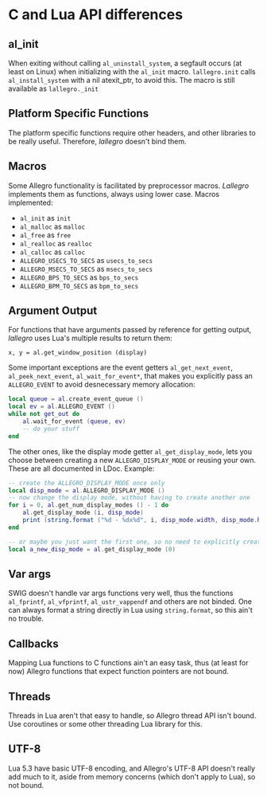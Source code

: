 C and Lua API differences
=========================

al\_init
--------
When exiting without calling `al_uninstall_system`, a segfault occurs (at least
on Linux) when initializing with the `al_init` macro. `lallegro.init` calls
`al_install_system` with a nil atexit\_ptr, to avoid this. The macro is still
available as `lallegro._init`

Platform Specific Functions
---------------------------
The platform specific functions require other headers, and other libraries to
be really useful. Therefore, _lallegro_ doesn't bind them.

Macros
------
Some Allegro functionality is facilitated by preprocessor macros. _Lallegro_
implements them as functions, always using lower case. Macros implemented:

- `al_init` as `init`
- `al_malloc` as `malloc`
- `al_free` as `free`
- `al_realloc` as `realloc`
- `al_calloc` as `calloc`
- `ALLEGRO_USECS_TO_SECS` as `usecs_to_secs`
- `ALLEGRO_MSECS_TO_SECS` as `msecs_to_secs`
- `ALLEGRO_BPS_TO_SECS` as `bps_to_secs`
- `ALLEGRO_BPM_TO_SECS` as `bpm_to_secs`


Argument Output
---------------
For functions that have arguments passed by reference for getting output,
_lallegro_ uses Lua's multiple results to return them:

    x, y = al.get_window_position (display)

Some important exceptions are the event getters `al_get_next_event`,
`al_peek_next_event`, `al_wait_for_event*`, that makes you explicitly pass an
`ALLEGRO_EVENT` to avoid desnecessary memory allocation:

```lua
local queue = al.create_event_queue ()
local ev = al.ALLEGRO_EVENT ()
while not get_out do
    al.wait_for_event (queue, ev)
    -- do your stuff
end
```

The other ones, like the display mode getter `al_get_display_mode`, lets you
choose between creating a new `ALLEGRO_DISPLAY_MODE` or reusing your own.
These are all documented in LDoc. Example:

```lua
-- create the ALLEGRO_DISPLAY_MODE once only
local disp_mode = al.ALLEGRO_DISPLAY_MODE ()
-- now change the display mode, without having to create another one
for i = 0, al.get_num_display_modes () - 1 do
    al.get_display_mode (i, disp_mode)
    print (string.format ("%d - %dx%d", i, disp_mode.width, disp_mode.height))
end

-- or maybe you just want the first one, so no need to explicitly create it
local a_new_disp_mode = al.get_display_mode (0)
```


Var args
--------
SWIG doesn't handle var args functions very well, thus the functions
`al_fprintf`, `al_vfprintf`, `al_ustr_vappendf` and others are not binded. One
can always format a string directly in Lua using `string.format`, so this ain't
no trouble.


Callbacks
---------
Mapping Lua functions to C functions ain't an easy task, thus (at least for now)
Allegro functions that expect function pointers are not bound.


Threads
-------
Threads in Lua aren't that easy to handle, so Allegro thread API isn't bound.
Use coroutines or some other threading Lua library for this.


UTF-8
-----
Lua 5.3 have basic UTF-8 encoding, and Allegro's UTF-8 API doesn't really add
much to it, aside from memory concerns (which don't apply to Lua), so not bound.
